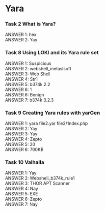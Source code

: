 <h1> Yara </h1>

<h3> Task 2  What is Yara? </h3>
  ANSWER 1: hex <br/>
  ANSWER 2: Yay <br/>

<h3> Task 8  Using LOKI and its Yara rule set </h3>
  ANSWER 1: Suspicious <br/>
  ANSWER 2: webshell_metaslsoft <br/>
  ANSWER 3: Web Shell <br/>
  ANSWER 4: Str1 <br/>
  ANSWER 5: b374k 2.2 <br/>
  ANSWER 6: 1 <br/>
  ANSWER 6: Benign <br/>
  ANSWER 7: b374k 3.2.3 <br/>

<h3> Task 9  Creating Yara rules with yarGen </h3>
  ANSWER 1: yara file2.yar file2/1ndex.php <br/>
  ANSWER 2: Yay <br/>
  ANSWER 3: Yay <br/>
  ANSWER 4: Zepto <br/>
  ANSWER 5: 20 <br/>
  ANSWER 6: 700KB
  
<h3> Task 10  Valhalla </h3>
  ANSWER 1: Yay <br/>
  ANSWER 2: Webshell_b374k_rule1 <br/>
  ANSWER 3: THOR APT Scanner <br/>
  ANSWER 4: Nay <br/>
  ANSWER 5: EXE <br/>
  ANSWER 6: Zepto <br/>
  ANSWER 7: Nay
  
